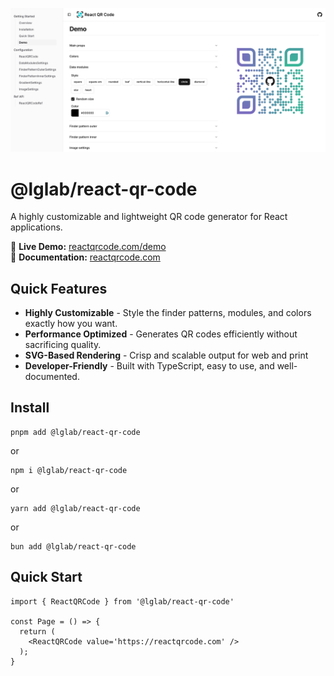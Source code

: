 ![React QR Code Header](https://github.com/LGLabGreg/react-qr-code/raw/main/media/repo-header.png)

# @lglab/react-qr-code

A highly customizable and lightweight QR code generator for React applications.

🚀 **Live Demo:** [reactqrcode.com/demo](https://reactqrcode.com/demo)  
📖 **Documentation:** [reactqrcode.com](https://reactqrcode.com/)

## Quick Features

- **Highly Customizable** - Style the finder patterns, modules, and colors exactly how you want.
- **Performance Optimized** - Generates QR codes efficiently without sacrificing quality.
- **SVG-Based Rendering** - Crisp and scalable output for web and print
- **Developer-Friendly** - Built with TypeScript, easy to use, and well-documented.

## Install

```
pnpm add @lglab/react-qr-code
```

or

```
npm i @lglab/react-qr-code
```

or

```
yarn add @lglab/react-qr-code
```

or

```
bun add @lglab/react-qr-code
```

## Quick Start

```
import { ReactQRCode } from '@lglab/react-qr-code'

const Page = () => {
  return (
    <ReactQRCode value='https://reactqrcode.com' />
  );
}
```
